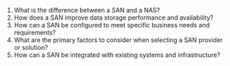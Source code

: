 1. What is the difference between a SAN and a NAS?
2. How does a SAN improve data storage performance and availability?
3. How can a SAN be configured to meet specific business needs and requirements?
4. What are the primary factors to consider when selecting a SAN provider or solution?
5. How can a SAN be integrated with existing systems and infrastructure?